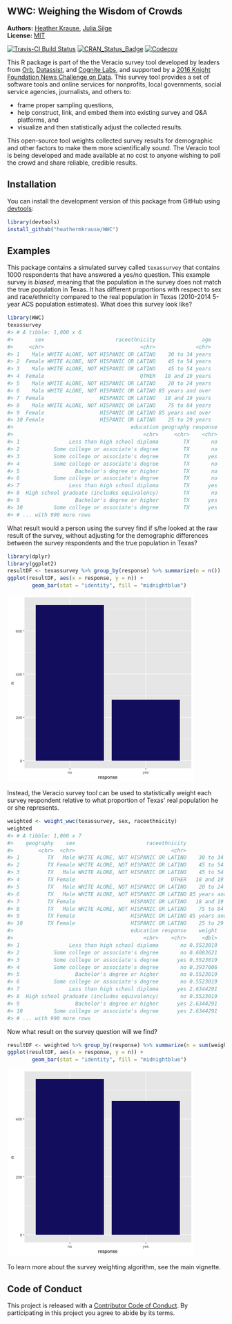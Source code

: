 <!-- README.md is generated from README.Rmd. Please edit that file -->

WWC: Weighing the Wisdom of Crowds
----------------------------------

**Authors:** [Heather Krause](http://idatassist.com/), [Julia Silge](http://juliasilge.com/)<br/>
**License:** [MIT](https://opensource.org/licenses/MIT)

[![Travis-CI Build Status](https://travis-ci.org/heathermkrause/WWC.svg?branch=master)](https://travis-ci.org/heathermkrause/WWC)
[![CRAN_Status_Badge](http://www.r-pkg.org/badges/version/WWC)](https://cran.r-project.org/package=WWC)
[![Codecov](https://codecov.io/gh/heathermkrause/WWC/branch/master/graph/badge.svg)](https://codecov.io/gh/heathermkrause/WWC)





This R package is part of the the Veracio survey tool developed by leaders from [Orb](http://www.orbmedia.org/), [Datassist](http://idatassist.com/), and [Cognite Labs](http://www.cognitelabs.com/), and supported by a [2016 Knight Foundation News Challenge on Data](http://idatassist.com/knight/). This survey tool provides a set of software tools and online services for nonprofits, local governments, social service agencies, journalists, and others to:

- frame proper sampling questions,
- help construct, link, and embed them into existing survey and Q&A platforms, and 
- visualize and then statistically adjust the collected results.

This open-source tool weights collected survey results for demographic and other factors to make them more scientifically sound. The Veracio tool is being developed and made available at no cost to anyone wishing to poll the crowd and share reliable, credible results.

## Installation

You can install the development version of this package from GitHub using [devtools](https://github.com/hadley/devtools):


```r
library(devtools)
install_github("heathermkrause/WWC")
```

## Examples

This package contains a simulated survey called `texassurvey` that contains 1000 respondents that have answered a yes/no question. This example survey is *biased*, meaning that the population in the survey does not match the true population in Texas. It has different proportions with respect to sex and race/ethnicity compared to the real population in Texas (2010-2014 5-year ACS population estimates). What does this survey look like?


```r
library(WWC)
texassurvey
#> # A tibble: 1,000 x 6
#>       sex                       raceethnicity               age
#>     <chr>                               <chr>             <chr>
#> 1    Male WHITE ALONE, NOT HISPANIC OR LATINO    30 to 34 years
#> 2  Female WHITE ALONE, NOT HISPANIC OR LATINO    45 to 54 years
#> 3    Male WHITE ALONE, NOT HISPANIC OR LATINO    45 to 54 years
#> 4  Female                               OTHER   18 and 19 years
#> 5    Male WHITE ALONE, NOT HISPANIC OR LATINO    20 to 24 years
#> 6    Male WHITE ALONE, NOT HISPANIC OR LATINO 85 years and over
#> 7  Female                  HISPANIC OR LATINO   18 and 19 years
#> 8    Male WHITE ALONE, NOT HISPANIC OR LATINO    75 to 84 years
#> 9  Female                  HISPANIC OR LATINO 85 years and over
#> 10 Female                  HISPANIC OR LATINO    25 to 29 years
#>                                      education geography response
#>                                          <chr>     <chr>    <chr>
#> 1                Less than high school diploma        TX       no
#> 2           Some college or associate's degree        TX       no
#> 3           Some college or associate's degree        TX      yes
#> 4           Some college or associate's degree        TX       no
#> 5                  Bachelor's degree or higher        TX       no
#> 6           Some college or associate's degree        TX       no
#> 7                Less than high school diploma        TX      yes
#> 8  High school graduate (includes equivalency)        TX       no
#> 9                  Bachelor's degree or higher        TX      yes
#> 10          Some college or associate's degree        TX      yes
#> # ... with 990 more rows
```

What result would a person using the survey find if s/he looked at the raw result of the survey, without adjusting for the demographic differences between the survey respondents and the true population in Texas?


```r
library(dplyr)
library(ggplot2)
resultDF <- texassurvey %>% group_by(response) %>% summarize(n = n())
ggplot(resultDF, aes(x = response, y = n)) +
        geom_bar(stat = "identity", fill = "midnightblue")
```

![plot of chunk unnamed-chunk-4](README-unnamed-chunk-4-1.png)

Instead, the Veracio survey tool can be used to statistically weight each survey respondent relative to what proportion of Texas' real population he or she represents.


```r
weighted <- weight_wwc(texassurvey, sex, raceethnicity)
weighted
#> # A tibble: 1,000 x 7
#>    geography    sex                       raceethnicity               age
#>        <chr>  <chr>                               <chr>             <chr>
#> 1         TX   Male WHITE ALONE, NOT HISPANIC OR LATINO    30 to 34 years
#> 2         TX Female WHITE ALONE, NOT HISPANIC OR LATINO    45 to 54 years
#> 3         TX   Male WHITE ALONE, NOT HISPANIC OR LATINO    45 to 54 years
#> 4         TX Female                               OTHER   18 and 19 years
#> 5         TX   Male WHITE ALONE, NOT HISPANIC OR LATINO    20 to 24 years
#> 6         TX   Male WHITE ALONE, NOT HISPANIC OR LATINO 85 years and over
#> 7         TX Female                  HISPANIC OR LATINO   18 and 19 years
#> 8         TX   Male WHITE ALONE, NOT HISPANIC OR LATINO    75 to 84 years
#> 9         TX Female                  HISPANIC OR LATINO 85 years and over
#> 10        TX Female                  HISPANIC OR LATINO    25 to 29 years
#>                                      education response    weight
#>                                          <chr>    <chr>     <dbl>
#> 1                Less than high school diploma       no 0.5523019
#> 2           Some college or associate's degree       no 0.6083621
#> 3           Some college or associate's degree      yes 0.5523019
#> 4           Some college or associate's degree       no 0.3937006
#> 5                  Bachelor's degree or higher       no 0.5523019
#> 6           Some college or associate's degree       no 0.5523019
#> 7                Less than high school diploma      yes 2.6344291
#> 8  High school graduate (includes equivalency)       no 0.5523019
#> 9                  Bachelor's degree or higher      yes 2.6344291
#> 10          Some college or associate's degree      yes 2.6344291
#> # ... with 990 more rows
```

Now what result on the survey question will we find?


```r
resultDF <- weighted %>% group_by(response) %>% summarize(n = sum(weight))
ggplot(resultDF, aes(x = response, y = n)) +
        geom_bar(stat = "identity", fill = "midnightblue")
```

![plot of chunk unnamed-chunk-6](README-unnamed-chunk-6-1.png)

To learn more about the survey weighting algorithm, see the main vignette.

## Code of Conduct

This project is released with a [Contributor Code of Conduct](CONDUCT.md). By participating in this project you agree to abide by its terms.
